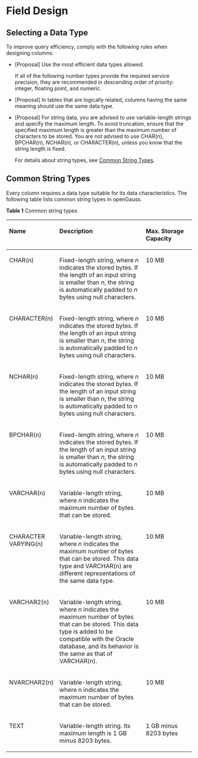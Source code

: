 # Field Design<a name="EN-US_TOPIC_0000001102708106"></a>

## Selecting a Data Type<a name="section52674274151022"></a>

To improve query efficiency, comply with the following rules when designing columns:

-   \[Proposal\] Use the most efficient data types allowed.

    If all of the following number types provide the required service precision, they are recommended in descending order of priority: integer, floating point, and numeric.

-   \[Proposal\] In tables that are logically related, columns having the same meaning should use the same data type.
-   \[Proposal\] For string data, you are advised to use variable-length strings and specify the maximum length. To avoid truncation, ensure that the specified maximum length is greater than the maximum number of characters to be stored. You are not advised to use CHAR\(n\), BPCHAR\(n\), NCHAR\(n\), or CHARACTER\(n\), unless you know that the string length is fixed.

    For details about string types, see  [Common String Types](#section290310115932).


## Common String Types<a name="section290310115932"></a>

Every column requires a data type suitable for its data characteristics. The following table lists common string types in openGauss.

**Table  1**  Common string types

<a name="table50547859"></a>
<table><thead align="left"><tr id="row888699"><th class="cellrowborder" valign="top" width="26.567343265673433%" id="mcps1.2.4.1.1"><p id="p4875833"><a name="p4875833"></a><a name="p4875833"></a><strong id="b43882502"><a name="b43882502"></a><a name="b43882502"></a>Name</strong></p>
</th>
<th class="cellrowborder" valign="top" width="46.865313468653135%" id="mcps1.2.4.1.2"><p id="p64821786"><a name="p64821786"></a><a name="p64821786"></a><strong id="b5748555236"><a name="b5748555236"></a><a name="b5748555236"></a>Description</strong></p>
</th>
<th class="cellrowborder" valign="top" width="26.567343265673433%" id="mcps1.2.4.1.3"><p id="p10441773"><a name="p10441773"></a><a name="p10441773"></a><strong id="b26867098"><a name="b26867098"></a><a name="b26867098"></a>Max. Storage Capacity</strong></p>
</th>
</tr>
</thead>
<tbody><tr id="row28751319"><td class="cellrowborder" valign="top" width="26.567343265673433%" headers="mcps1.2.4.1.1 "><p id="p47155484"><a name="p47155484"></a><a name="p47155484"></a>CHAR(n)</p>
</td>
<td class="cellrowborder" valign="top" width="46.865313468653135%" headers="mcps1.2.4.1.2 "><p id="p61497874"><a name="p61497874"></a><a name="p61497874"></a>Fixed-length string, where <em id="i19141549102317"><a name="i19141549102317"></a><a name="i19141549102317"></a>n</em> indicates the stored bytes. If the length of an input string is smaller than <em id="i181481249102318"><a name="i181481249102318"></a><a name="i181481249102318"></a>n</em>, the string is automatically padded to <em id="i121483492234"><a name="i121483492234"></a><a name="i121483492234"></a>n</em> bytes using null characters.</p>
</td>
<td class="cellrowborder" valign="top" width="26.567343265673433%" headers="mcps1.2.4.1.3 "><p id="p15271904"><a name="p15271904"></a><a name="p15271904"></a>10 MB</p>
</td>
</tr>
<tr id="row3229416"><td class="cellrowborder" valign="top" width="26.567343265673433%" headers="mcps1.2.4.1.1 "><p id="p60256175"><a name="p60256175"></a><a name="p60256175"></a>CHARACTER(n)</p>
</td>
<td class="cellrowborder" valign="top" width="46.865313468653135%" headers="mcps1.2.4.1.2 "><p id="p48911969"><a name="p48911969"></a><a name="p48911969"></a>Fixed-length string, where <em id="i20643145415618"><a name="i20643145415618"></a><a name="i20643145415618"></a>n</em> indicates the stored bytes. If the length of an input string is smaller than <em id="i4643754155611"><a name="i4643754155611"></a><a name="i4643754155611"></a>n</em>, the string is automatically padded to <em id="i4643195495619"><a name="i4643195495619"></a><a name="i4643195495619"></a>n</em> bytes using null characters.</p>
</td>
<td class="cellrowborder" valign="top" width="26.567343265673433%" headers="mcps1.2.4.1.3 "><p id="p2446568"><a name="p2446568"></a><a name="p2446568"></a>10 MB</p>
</td>
</tr>
<tr id="row22019119"><td class="cellrowborder" valign="top" width="26.567343265673433%" headers="mcps1.2.4.1.1 "><p id="p38718224"><a name="p38718224"></a><a name="p38718224"></a>NCHAR(n)</p>
</td>
<td class="cellrowborder" valign="top" width="46.865313468653135%" headers="mcps1.2.4.1.2 "><p id="p49168441"><a name="p49168441"></a><a name="p49168441"></a>Fixed-length string, where <em id="i5394141110574"><a name="i5394141110574"></a><a name="i5394141110574"></a>n</em> indicates the stored bytes. If the length of an input string is smaller than <em id="i143957116576"><a name="i143957116576"></a><a name="i143957116576"></a>n</em>, the string is automatically padded to <em id="i1239516118571"><a name="i1239516118571"></a><a name="i1239516118571"></a>n</em> bytes using null characters.</p>
</td>
<td class="cellrowborder" valign="top" width="26.567343265673433%" headers="mcps1.2.4.1.3 "><p id="p23220819"><a name="p23220819"></a><a name="p23220819"></a>10 MB</p>
</td>
</tr>
<tr id="row7660786"><td class="cellrowborder" valign="top" width="26.567343265673433%" headers="mcps1.2.4.1.1 "><p id="p16543928"><a name="p16543928"></a><a name="p16543928"></a>BPCHAR(n)</p>
</td>
<td class="cellrowborder" valign="top" width="46.865313468653135%" headers="mcps1.2.4.1.2 "><p id="p64989762"><a name="p64989762"></a><a name="p64989762"></a>Fixed-length string, where <em id="i1793272485711"><a name="i1793272485711"></a><a name="i1793272485711"></a>n</em> indicates the stored bytes. If the length of an input string is smaller than <em id="i169324249579"><a name="i169324249579"></a><a name="i169324249579"></a>n</em>, the string is automatically padded to <em id="i12932424145719"><a name="i12932424145719"></a><a name="i12932424145719"></a>n</em> bytes using null characters.</p>
</td>
<td class="cellrowborder" valign="top" width="26.567343265673433%" headers="mcps1.2.4.1.3 "><p id="p29679352"><a name="p29679352"></a><a name="p29679352"></a>10 MB</p>
</td>
</tr>
<tr id="row65787584"><td class="cellrowborder" valign="top" width="26.567343265673433%" headers="mcps1.2.4.1.1 "><p id="p27194084"><a name="p27194084"></a><a name="p27194084"></a>VARCHAR(n)</p>
</td>
<td class="cellrowborder" valign="top" width="46.865313468653135%" headers="mcps1.2.4.1.2 "><p id="p55237225"><a name="p55237225"></a><a name="p55237225"></a>Variable-length string, where <em id="i842352697152210"><a name="i842352697152210"></a><a name="i842352697152210"></a>n</em> indicates the maximum number of bytes that can be stored.</p>
</td>
<td class="cellrowborder" valign="top" width="26.567343265673433%" headers="mcps1.2.4.1.3 "><p id="p45030263"><a name="p45030263"></a><a name="p45030263"></a>10 MB</p>
</td>
</tr>
<tr id="row2619184"><td class="cellrowborder" valign="top" width="26.567343265673433%" headers="mcps1.2.4.1.1 "><p id="p10827357"><a name="p10827357"></a><a name="p10827357"></a>CHARACTER VARYING(n)</p>
</td>
<td class="cellrowborder" valign="top" width="46.865313468653135%" headers="mcps1.2.4.1.2 "><p id="p4600743"><a name="p4600743"></a><a name="p4600743"></a>Variable-length string, where <em id="i23167165249"><a name="i23167165249"></a><a name="i23167165249"></a>n</em> indicates the maximum number of bytes that can be stored. This data type and VARCHAR(n) are different representations of the same data type.</p>
</td>
<td class="cellrowborder" valign="top" width="26.567343265673433%" headers="mcps1.2.4.1.3 "><p id="p37115893"><a name="p37115893"></a><a name="p37115893"></a>10 MB</p>
</td>
</tr>
<tr id="row65607585"><td class="cellrowborder" valign="top" width="26.567343265673433%" headers="mcps1.2.4.1.1 "><p id="p12614193"><a name="p12614193"></a><a name="p12614193"></a>VARCHAR2(n)</p>
</td>
<td class="cellrowborder" valign="top" width="46.865313468653135%" headers="mcps1.2.4.1.2 "><p id="p15116730"><a name="p15116730"></a><a name="p15116730"></a>Variable-length string, where <em id="i155421522102412"><a name="i155421522102412"></a><a name="i155421522102412"></a>n</em> indicates the maximum number of bytes that can be stored. This data type is added to be compatible with the Oracle database, and its behavior is the same as that of VARCHAR(n).</p>
</td>
<td class="cellrowborder" valign="top" width="26.567343265673433%" headers="mcps1.2.4.1.3 "><p id="p16495587"><a name="p16495587"></a><a name="p16495587"></a>10 MB</p>
</td>
</tr>
<tr id="row14242555"><td class="cellrowborder" valign="top" width="26.567343265673433%" headers="mcps1.2.4.1.1 "><p id="p12796279"><a name="p12796279"></a><a name="p12796279"></a>NVARCHAR2(n)</p>
</td>
<td class="cellrowborder" valign="top" width="46.865313468653135%" headers="mcps1.2.4.1.2 "><p id="p29865704"><a name="p29865704"></a><a name="p29865704"></a>Variable-length string, where <em id="i193660272249"><a name="i193660272249"></a><a name="i193660272249"></a>n</em> indicates the maximum number of bytes that can be stored.</p>
</td>
<td class="cellrowborder" valign="top" width="26.567343265673433%" headers="mcps1.2.4.1.3 "><p id="p28826987"><a name="p28826987"></a><a name="p28826987"></a>10 MB</p>
</td>
</tr>
<tr id="row58116296"><td class="cellrowborder" valign="top" width="26.567343265673433%" headers="mcps1.2.4.1.1 "><p id="p9799559"><a name="p9799559"></a><a name="p9799559"></a>TEXT</p>
</td>
<td class="cellrowborder" valign="top" width="46.865313468653135%" headers="mcps1.2.4.1.2 "><p id="p55566810"><a name="p55566810"></a><a name="p55566810"></a>Variable-length string. Its maximum length is 1 GB minus 8203 bytes.</p>
</td>
<td class="cellrowborder" valign="top" width="26.567343265673433%" headers="mcps1.2.4.1.3 "><p id="p4617770"><a name="p4617770"></a><a name="p4617770"></a>1 GB minus 8203 bytes</p>
</td>
</tr>
</tbody>
</table>

